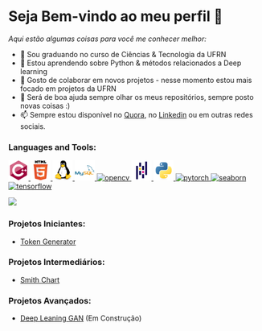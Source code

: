 # Seja Bem-vindo ao meu perfil 👋

*Aqui estão algumas coisas para você me conhecer melhor:*

- 🔭 Sou graduando no curso de Ciências & Tecnologia da UFRN
- 🌱 Estou aprendendo sobre Python & métodos relacionados a Deep learning
- 👯 Gosto de colaborar em novos projetos - nesse momento estou mais focado em projetos da UFRN
- 💬 Será de boa ajuda sempre olhar os meus repositórios, sempre posto novas coisas :)
- 📫 Sempre estou disponível no [Quora](https://pt.quora.com/profile/Leonardo-Saads-Pinto), no [Linkedin](https://www.linkedin.com/in/leonardo-saads-pinto-5a61731b4/) ou em outras redes sociais.


<h3 align="left">Languages and Tools:</h3>
<p align="left"> <a href="https://www.w3schools.com/cpp/" target="_blank" rel="noreferrer"> <img src="https://raw.githubusercontent.com/devicons/devicon/master/icons/cplusplus/cplusplus-original.svg" alt="cplusplus" width="40" height="40"/> </a> <a href="https://www.w3.org/html/" target="_blank" rel="noreferrer"> <img src="https://raw.githubusercontent.com/devicons/devicon/master/icons/html5/html5-original-wordmark.svg" alt="html5" width="40" height="40"/> </a> <a href="https://www.linux.org/" target="_blank" rel="noreferrer"> <img src="https://raw.githubusercontent.com/devicons/devicon/master/icons/linux/linux-original.svg" alt="linux" width="40" height="40"/> </a> <a href="https://www.mysql.com/" target="_blank" rel="noreferrer"> <img src="https://raw.githubusercontent.com/devicons/devicon/master/icons/mysql/mysql-original-wordmark.svg" alt="mysql" width="40" height="40"/> </a> <a href="https://opencv.org/" target="_blank" rel="noreferrer"> <img src="https://www.vectorlogo.zone/logos/opencv/opencv-icon.svg" alt="opencv" width="40" height="40"/> </a> <a href="https://pandas.pydata.org/" target="_blank" rel="noreferrer"> <img src="https://raw.githubusercontent.com/devicons/devicon/2ae2a900d2f041da66e950e4d48052658d850630/icons/pandas/pandas-original.svg" alt="pandas" width="40" height="40"/> </a> <a href="https://www.python.org" target="_blank" rel="noreferrer"> <img src="https://raw.githubusercontent.com/devicons/devicon/master/icons/python/python-original.svg" alt="python" width="40" height="40"/> </a> <a href="https://pytorch.org/" target="_blank" rel="noreferrer"> <img src="https://www.vectorlogo.zone/logos/pytorch/pytorch-icon.svg" alt="pytorch" width="40" height="40"/> </a> <a href="https://seaborn.pydata.org/" target="_blank" rel="noreferrer"> <img src="https://seaborn.pydata.org/_images/logo-mark-lightbg.svg" alt="seaborn" width="40" height="40"/> </a> <a href="https://www.tensorflow.org" target="_blank" rel="noreferrer"> <img src="https://www.vectorlogo.zone/logos/tensorflow/tensorflow-icon.svg" alt="tensorflow" width="40" height="40"/> </a> </p>


![](https://www.codewars.com/users/LeonardoSaads/badges/large)

<h3 align="left">Projetos Iniciantes:</h3>

* [Token Generator](https://github.com/leonardoSaaads/TokenGenerator)

<h3 align="left">Projetos Intermediários:</h3>

* [Smith Chart](https://github.com/leonardoSaaads/CartaSmith)

<h3 align="left">Projetos Avançados:</h3>

* [Deep Leaning GAN]() (Em Construção)

